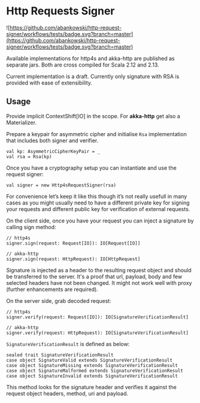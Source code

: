 # Http Requests Signer

![https://github.com/abankowski/http-request-signer/workflows/tests/badge.svg?branch=master](https://github.com/abankowski/http-request-signer/workflows/tests/badge.svg?branch=master)

Available implementations for http4s and akka-http are published as separate jars. Both are cross compiled for Scala 2.12 and 2.13.

Current implementation is a draft. Currently only signature with RSA is provided with ease of extensibility.

## Usage

Provide implicit ContextShift[IO] in the scope. For **akka-http** get also a Materializer.

Prepare a keypair for asymmetric cipher and initialise `Rsa` implementation that includes both signer and verifier. 


    val kp: AsymmetricCipherKeyPair = _
    val rsa = Rsa(kp)

Once you have a cryptography setup you can instantiate and use the request signer:

`val signer = new Http4sRequestSigner(rsa)`

For convenience let’s keep it like this though it’s not really usefull in many cases as you might usually need to have a different private key for signing your requests and different public key for verification of external requests.

On the client side, once you have your request you can inject a signature by calling sign method:

    // http4s
    signer.sign(request: Request[IO]): IO[Request[IO]]
    
    // akka-http
    signer.sign(request: HttpRequest): IO[HttpRequest] 

Signature is injected as a header to the resulting request object and should be transferred to the server. 
It's a proof that url, payload, body and few selected headers have not been changed. It might not work well with proxy (further enhancements are required). 
    
On the server side, grab decoded request:

    // http4s
    signer.verify(request: Request[IO]): IO[SignatureVerificationResult] 
    
    // akka-http
    signer.verify(request: HttpRequest): IO[SignatureVerificationResult]

`SignatureVerificationResult` is defined as below:

    sealed trait SignatureVerificationResult
    case object SignatureValid extends SignatureVerificationResult
    case object SignatureMissing extends SignatureVerificationResult
    case object SignatureMalformed extends SignatureVerificationResult
    case object SignatureInvalid extends SignatureVerificationResult

This method looks for the signature header and verifies it against the request object headers, method, uri and payload.

